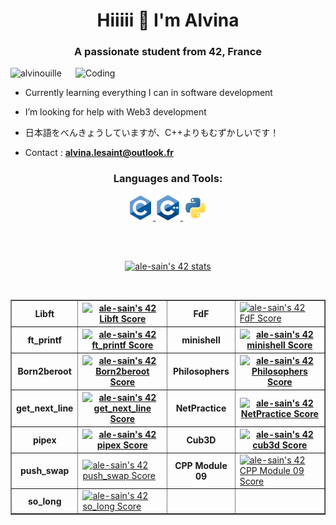 
<h1 align="center">Hiiiii 👋 I'm Alvina </h1>
<h3 align="center">A passionate student from 42, France </h3>
<img align="right" alt="Coding" width="400" src="https://media.tenor.com/AL_kKT7aS9IAAAAC/serial-experiments-lain-yasuo-iwakura.gif">

<p align="left"> <img src="https://komarev.com/ghpvc/?username=alvinouille&label=Profile%20views&color=0e75b6&style=flat" alt="alvinouille" /> </p>

- Currently learning everything I can in software development
  
- I’m looking for help with Web3 development

- 日本語をべんきょうしていますが、C++よりもむずかしいです！

- Contact : **alvina.lesaint@outlook.fr**
  
<p align="center">
</p>

<h3 align="center">Languages and Tools:</h3>

<p align="center"> <a href="https://www.cprogramming.com/" target="_blank" rel="noreferrer"> 
<img src="https://raw.githubusercontent.com/devicons/devicon/master/icons/c/c-original.svg" alt="c" width="40" height="40"/>
</a> 
<a href="https://www.w3schools.com/cpp/" target="_blank" rel="noreferrer">
<img src="https://raw.githubusercontent.com/devicons/devicon/master/icons/cplusplus/cplusplus-original.svg" alt="cplusplus" width="40" height="40"/> 
</a> 
<a href="https://www.python.org" target="_blank" rel="noreferrer">
<img src="https://raw.githubusercontent.com/devicons/devicon/master/icons/python/python-original.svg" alt="python" width="40" height="40"/> 
</a> </p>
<br><br>
<p align="center"> <a href="https://github.com/JaeSeoKim/badge42">
<img src="https://badge42.vercel.app/api/v2/cll6fjkps001108mi55j68yo2/stats?cursusId=21&coalitionId=46" alt="ale-sain's 42 stats" />
</a>

</p>
<br>
<p align="center">
  <table  border="1" align="center">
    <tr>
      <th>Libft</th>
      <th><a href="<a href="https://github.com/JaeSeoKim/badge42"><img src="https://badge42.vercel.app/api/v2/cll6fjkps001108mi55j68yo2/project/2868890" alt="ale-sain's 42 Libft Score" /></a></th>
      <th>FdF</th>
      <td><a href="https://github.com/JaeSeoKim/badge42"><img src="https://badge42.vercel.app/api/v2/cll6fjkps001108mi55j68yo2/project/2934217" alt="ale-sain's 42 FdF Score" /></a></td>
    </tr>
    <tr>
      <th>ft_printf</th>
      <th><a href="https://github.com/JaeSeoKim/badge42"><img src="https://badge42.vercel.app/api/v2/cll6fjkps001108mi55j68yo2/project/2880066" alt="ale-sain's 42 ft_printf Score" /></a></th>
      <th>minishell</th>
      <th><a href="https://github.com/JaeSeoKim/badge42"><img src="https://badge42.vercel.app/api/v2/cll6fjkps001108mi55j68yo2/project/2977753" alt="ale-sain's 42 minishell Score" /></a></th>
    </tr>
    <tr>
      <th>Born2beroot</th>
      <th><a href="https://github.com/JaeSeoKim/badge42"><img src="https://badge42.vercel.app/api/v2/cll6fjkps001108mi55j68yo2/project/2890381" alt="ale-sain's 42 Born2beroot Score" /></a></th>
      <th>Philosophers</th>
      <th><a href="https://github.com/JaeSeoKim/badge42"><img src="https://badge42.vercel.app/api/v2/cll6fjkps001108mi55j68yo2/project/3013085" alt="ale-sain's 42 Philosophers Score" /></a></th>
    </tr>
    <tr>
      <th>get_next_line</th>
      <th><a href="https://github.com/JaeSeoKim/badge42"><img src="https://badge42.vercel.app/api/v2/cll6fjkps001108mi55j68yo2/project/2880870" alt="ale-sain's 42 get_next_line Score" /></a></th>
      <th>NetPractice</th>
      <th><a href="https://github.com/JaeSeoKim/badge42"><img src="https://badge42.vercel.app/api/v2/cll6fjkps001108mi55j68yo2/project/3095645" alt="ale-sain's 42 NetPractice Score" /></a></th>
    </tr>
    <tr>
      <th>pipex</th>
      <th><a href="https://github.com/JaeSeoKim/badge42"><img src="https://badge42.vercel.app/api/v2/cll6fjkps001108mi55j68yo2/project/2909967" alt="ale-sain's 42 pipex Score" /></a></th>
      <th>Cub3D</th>
      <th><a href="https://github.com/JaeSeoKim/badge42"><img src="https://badge42.vercel.app/api/v2/cll6fjkps001108mi55j68yo2/project/3077887" alt="ale-sain's 42 cub3d Score" /></a></th>
    </tr>
    <tr>
      <th>push_swap</th>
      <td><a href="https://github.com/JaeSeoKim/badge42"><img src="https://badge42.vercel.app/api/v2/cll6fjkps001108mi55j68yo2/project/2926438" alt="ale-sain's 42 push_swap Score" /></a></td>
      <th>CPP Module 09</th>
      <td><a href="https://github.com/JaeSeoKim/badge42"><img src="https://badge42.vercel.app/api/v2/cll6fjkps001108mi55j68yo2/project/3219705" alt="ale-sain's 42 CPP Module 09 Score" /></a></td>
    </tr>
    <tr>
      <th>so_long</th>
      <td><a href="https://github.com/JaeSeoKim/badge42"><img src="https://badge42.vercel.app/api/v2/cll6fjkps001108mi55j68yo2/project/2949538" alt="ale-sain's 42 so_long Score" /></a></td>
      <td> </td>
      <td> </td>
    </tr>
  </table>




<!--
**alvinouille/alvinouille** is a ✨ _special_ ✨ repository because its `README.md` (this file) appears on your GitHub profile.

Here are some ideas to get you started:

- 🔭 I’m currently working on ...
- 🌱 I’m currently learning ...
- 👯 I’m looking to collaborate on ...
- 🤔 I’m looking for help with ...
- 💬 Ask me about ...
- 📫 How to reach me: ...
- 😄 Pronouns: ...
- ⚡ Fun fact: ...
-->
